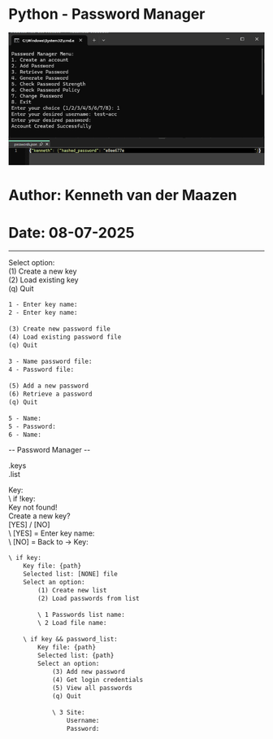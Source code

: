 # Python - Password Manager  
![Password Manager](./screenshot.png)  
# Author: Kenneth van der Maazen  
# Date: 08-07-2025  
---
Select option:  
    (1) Create a new key  
    (2) Load existing key  
    (q) Quit  
  
    1 - Enter key name:   
    2 - Enter key name:  
  
    (3) Create new password file  
    (4) Load existing password file  
    (q) Quit  
  
    3 - Name password file:   
    4 - Password file:  
  
    (5) Add a new password  
    (6) Retrieve a password  
    (q) Quit  
  
    5 - Name:   
    5 - Password:  
    6 - Name:  
  
  
-- Password Manager --  
  
.keys  
.list  
  
Key:  
    \ if !key:  
        Key not found!  
        Create a new key?  
        [YES] / [NO]  
        \ [YES] = Enter key name:   
        \ [NO] = Back to -> Key:  
  
    \ if key:  
        Key file: {path}  
        Selected list: [NONE] file  
        Select an option:  
            (1) Create new list  
            (2) Load passwords from list  
              
            \ 1 Passwords list name:   
            \ 2 Load file name:  
  
        \ if key && password_list:  
            Key file: {path}  
            Selected list: {path}  
            Select an option:  
                (3) Add new password  
                (4) Get login credentials  
                (5) View all passwords  
                (q) Quit  
  
                \ 3 Site:   
                    Username:  
                    Password:  